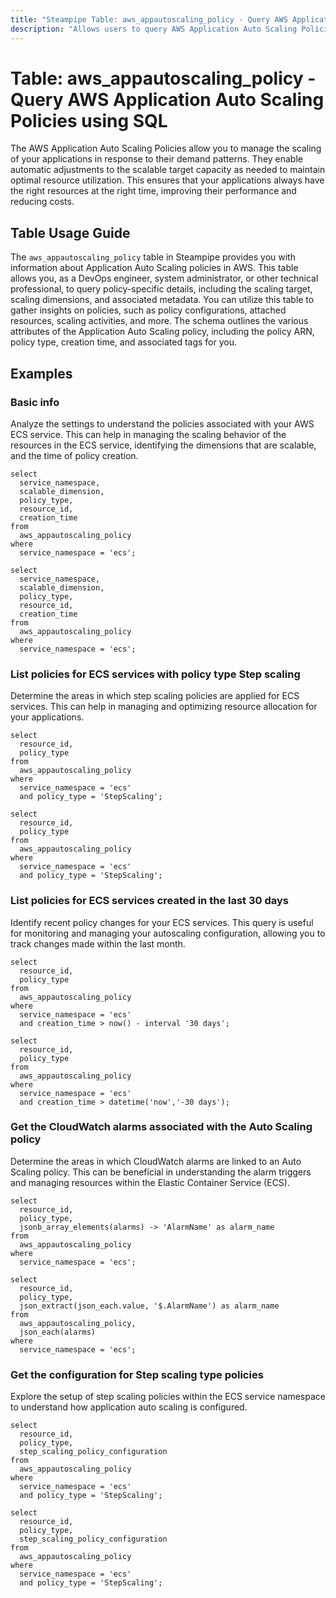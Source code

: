 ```yaml
---
title: "Steampipe Table: aws_appautoscaling_policy - Query AWS Application Auto Scaling Policies using SQL"
description: "Allows users to query AWS Application Auto Scaling Policies to obtain information about their configuration, attached resources, and other metadata."
---
```


# Table: aws_appautoscaling_policy - Query AWS Application Auto Scaling Policies using SQL

The AWS Application Auto Scaling Policies allow you to manage the scaling of your applications in response to their demand patterns. They enable automatic adjustments to the scalable target capacity as needed to maintain optimal resource utilization. This ensures that your applications always have the right resources at the right time, improving their performance and reducing costs.

## Table Usage Guide

The `aws_appautoscaling_policy` table in Steampipe provides you with information about Application Auto Scaling policies in AWS. This table allows you, as a DevOps engineer, system administrator, or other technical professional, to query policy-specific details, including the scaling target, scaling dimensions, and associated metadata. You can utilize this table to gather insights on policies, such as policy configurations, attached resources, scaling activities, and more. The schema outlines the various attributes of the Application Auto Scaling policy, including the policy ARN, policy type, creation time, and associated tags for you.

## Examples

### Basic info
Analyze the settings to understand the policies associated with your AWS ECS service. This can help in managing the scaling behavior of the resources in the ECS service, identifying the dimensions that are scalable, and the time of policy creation.

```sql+postgres
select
  service_namespace,
  scalable_dimension,
  policy_type,
  resource_id,
  creation_time
from
  aws_appautoscaling_policy
where
  service_namespace = 'ecs';
```

```sql+sqlite
select
  service_namespace,
  scalable_dimension,
  policy_type,
  resource_id,
  creation_time
from
  aws_appautoscaling_policy
where
  service_namespace = 'ecs';
```

### List policies for ECS services with policy type Step scaling
Determine the areas in which step scaling policies are applied for ECS services. This can help in managing and optimizing resource allocation for your applications.

```sql+postgres
select
  resource_id,
  policy_type
from
  aws_appautoscaling_policy
where
  service_namespace = 'ecs'
  and policy_type = 'StepScaling';
```

```sql+sqlite
select
  resource_id,
  policy_type
from
  aws_appautoscaling_policy
where
  service_namespace = 'ecs'
  and policy_type = 'StepScaling';
```

### List policies for ECS services created in the last 30 days
Identify recent policy changes for your ECS services. This query is useful for monitoring and managing your autoscaling configuration, allowing you to track changes made within the last month.

```sql+postgres
select
  resource_id,
  policy_type
from
  aws_appautoscaling_policy
where
  service_namespace = 'ecs'
  and creation_time > now() - interval '30 days';
```

```sql+sqlite
select
  resource_id,
  policy_type
from
  aws_appautoscaling_policy
where
  service_namespace = 'ecs'
  and creation_time > datetime('now','-30 days');
```

### Get the CloudWatch alarms associated with the Auto Scaling policy
Determine the areas in which CloudWatch alarms are linked to an Auto Scaling policy. This can be beneficial in understanding the alarm triggers and managing resources within the Elastic Container Service (ECS).

```sql+postgres
select
  resource_id,
  policy_type,
  jsonb_array_elements(alarms) -> 'AlarmName' as alarm_name
from
  aws_appautoscaling_policy
where
  service_namespace = 'ecs';
```

```sql+sqlite
select
  resource_id,
  policy_type,
  json_extract(json_each.value, '$.AlarmName') as alarm_name
from
  aws_appautoscaling_policy,
  json_each(alarms)
where
  service_namespace = 'ecs';
```

### Get the configuration for Step scaling type policies
Explore the setup of step scaling policies within the ECS service namespace to understand how application auto scaling is configured.

```sql+postgres
select
  resource_id,
  policy_type,
  step_scaling_policy_configuration
from
  aws_appautoscaling_policy
where
  service_namespace = 'ecs'
  and policy_type = 'StepScaling';
```

```sql+sqlite
select
  resource_id,
  policy_type,
  step_scaling_policy_configuration
from
  aws_appautoscaling_policy
where
  service_namespace = 'ecs'
  and policy_type = 'StepScaling';
```